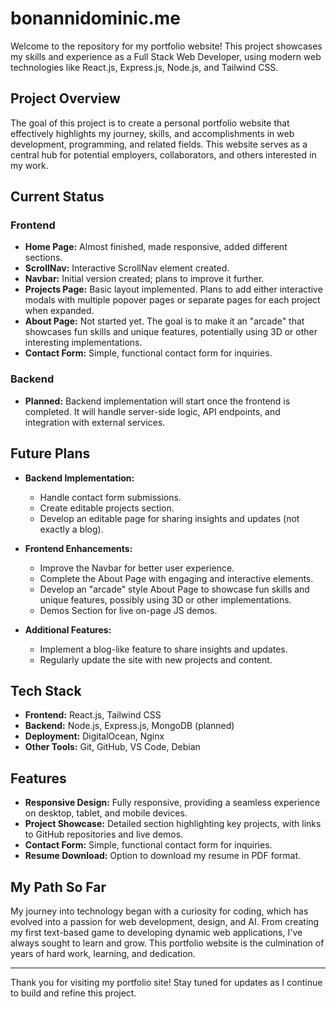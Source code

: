 # bonannidominic.me

Welcome to the repository for my portfolio website! This project showcases my skills and experience as a Full Stack Web Developer, using modern web technologies like React.js, Express.js, Node.js, and Tailwind CSS.

## Project Overview

The goal of this project is to create a personal portfolio website that effectively highlights my journey, skills, and accomplishments in web development, programming, and related fields. This website serves as a central hub for potential employers, collaborators, and others interested in my work.

## Current Status

### Frontend

- **Home Page:** Almost finished, made responsive, added different sections.
- **ScrollNav:** Interactive ScrollNav element created.
- **Navbar:** Initial version created; plans to improve it further.
- **Projects Page:** Basic layout implemented. Plans to add either interactive modals with multiple popover pages or separate pages for each project when expanded.
- **About Page:** Not started yet. The goal is to make it an "arcade" that showcases fun skills and unique features, potentially using 3D or other interesting implementations.
- **Contact Form:** Simple, functional contact form for inquiries.

### Backend

- **Planned:** Backend implementation will start once the frontend is completed. It will handle server-side logic, API endpoints, and integration with external services.

## Future Plans

- **Backend Implementation:**
  - Handle contact form submissions.
  - Create editable projects section.
  - Develop an editable page for sharing insights and updates (not exactly a blog).

- **Frontend Enhancements:**
  - Improve the Navbar for better user experience.
  - Complete the About Page with engaging and interactive elements.
  - Develop an "arcade" style About Page to showcase fun skills and unique features, possibly using 3D or other implementations.
  - Demos Section for live on-page JS demos.

- **Additional Features:**
  - Implement a blog-like feature to share insights and updates.
  - Regularly update the site with new projects and content.

## Tech Stack

- **Frontend:** React.js, Tailwind CSS
- **Backend:** Node.js, Express.js, MongoDB (planned)
- **Deployment:** DigitalOcean, Nginx
- **Other Tools:** Git, GitHub, VS Code, Debian

## Features

- **Responsive Design:** Fully responsive, providing a seamless experience on desktop, tablet, and mobile devices.
- **Project Showcase:** Detailed section highlighting key projects, with links to GitHub repositories and live demos.
- **Contact Form:** Simple, functional contact form for inquiries.
- **Resume Download:** Option to download my resume in PDF format.

## My Path So Far

My journey into technology began with a curiosity for coding, which has evolved into a passion for web development, design, and AI. From creating my first text-based game to developing dynamic web applications, I've always sought to learn and grow. This portfolio website is the culmination of years of hard work, learning, and dedication.

---

Thank you for visiting my portfolio site! Stay tuned for updates as I continue to build and refine this project.